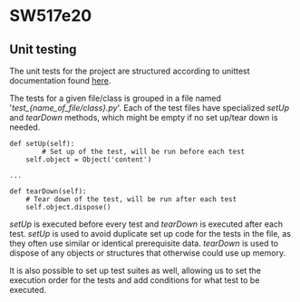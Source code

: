 # SW517e20

## Unit testing
The unit tests for the project are structured according to unittest documentation found [here](https://docs.python.org/3/library/unittest.html).

The tests for a given file/class is grouped in a file named '_test\_{name\_of\_file/class}.py_'. Each of the test files have specialized _setUp_ and _tearDown_ methods, which might be empty if no set up/tear down is needed.

	def setUp(self):
        	# Set up of the test, will be run before each test
		self.object = Object('content')

	...

	def tearDown(self):
		# Tear down of the test, will be run after each test
		self.object.dispose()

_setUp_ is executed before every test and _tearDown_ is executed after each test. _setUp_ is used to avoid duplicate set up code for the tests in the file, as they often use similar or identical prerequisite data. _tearDown_ is used to dispose of any objects or structures that otherwise could use up memory.

It is also possible to set up test suites as well, allowing us to set the execution order for the tests and add conditions for what test to be executed.

